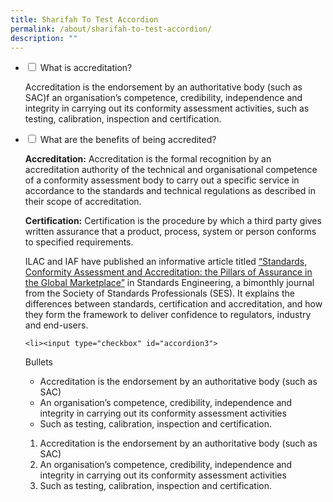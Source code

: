 ```yaml
---
title: Sharifah To Test Accordion
permalink: /about/sharifah-to-test-accordion/
description: ""
---
```

<ul class="jekyllcodex_accordion">
 
<li><input type="checkbox" id="accordion1">
<label for="accordion1">What is accreditation?</label><div>
<p>Accreditation is the endorsement by an authoritative body (such as SAC)f an organisation’s competence, credibility, independence and integrity in carrying out its conformity assessment activities, such as testing, calibration, inspection and certification.</p>
</div></li>
 
 
 
<li><input type="checkbox" id="accordion2">
<label for="accordion2">What are the benefits of being accredited?</label><div>
<p><b>Accreditation:</b> Accreditation is the formal recognition by an accreditation authority of the technical and organisational competence of a conformity assessment body to carry out a specific service in accordance to the standards and technical regulations as described in their scope of accreditation.
 <br>
	
<b>Certification:</b> Certification is the procedure by which a third party gives written assurance that a product, process, system or person conforms to specified requirements.
 
ILAC and IAF have published an informative article titled <a target="_blank" href="http://ilac.org/?download=119879">“Standards, Conformity Assessment and Accreditation: the Pillars of Assurance in the Global Marketplace”</a> in Standards Engineering, a bimonthly journal from the Society of Standards Professionals (SES). It explains the differences between standards, certification and accreditation, and how they form the framework to deliver confidence to regulators, industry and end-users.</p>
</div></li>
 
	<li><input type="checkbox" id="accordion3">
<label for="accordion3">Bullets</label><div>
		<p>
</p><ul><li>Accreditation is the endorsement by an authoritative body (such as SAC)</li>
<li>An organisation’s competence, credibility, independence and integrity in carrying out its conformity assessment activities</li>
<li>Such as testing, calibration, inspection and certification.</li></ul>
	<ol><li>Accreditation is the endorsement by an authoritative body (such as SAC)</li>
<li>An organisation’s competence, credibility, independence and integrity in carrying out its conformity assessment activities</li>
<li>Such as testing, calibration, inspection and certification.</li></ol>
		<p></p>
</div></li>
	
 
</ul>